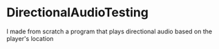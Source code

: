 # DirectionalAudioTesting
I made from scratch a program that plays directional audio based on the player's location
